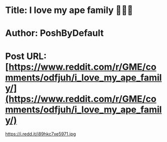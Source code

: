 # Title: I love my ape family 💎🙌🚀
# Author: PoshByDefault
# Post URL: [https://www.reddit.com/r/GME/comments/odfjuh/i_love_my_ape_family/](https://www.reddit.com/r/GME/comments/odfjuh/i_love_my_ape_family/)


https://i.redd.it/i89hkc7xe5971.jpg